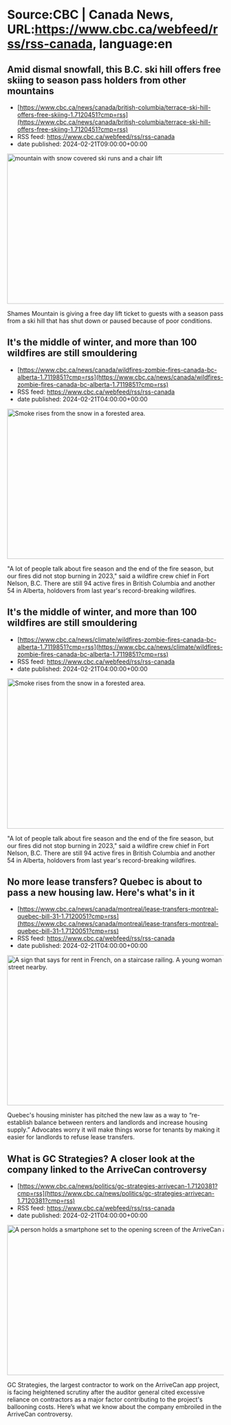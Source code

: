 # Source:CBC | Canada News, URL:https://www.cbc.ca/webfeed/rss/rss-canada, language:en

## Amid dismal snowfall, this B.C. ski hill offers free skiing to season pass holders from other mountains
 - [https://www.cbc.ca/news/canada/british-columbia/terrace-ski-hill-offers-free-skiing-1.7120451?cmp=rss](https://www.cbc.ca/news/canada/british-columbia/terrace-ski-hill-offers-free-skiing-1.7120451?cmp=rss)
 - RSS feed: https://www.cbc.ca/webfeed/rss/rss-canada
 - date published: 2024-02-21T09:00:00+00:00

<img alt="mountain with snow covered ski runs and a chair lift" height="349" src="https://i.cbc.ca/1.7120600.1708495746!/fileImage/httpImage/image.jpg_gen/derivatives/16x9_620/shames-mountain.jpg" title="A view of Shames Mountain from its chairlift live-cam on Monday afternoon. The mountain says people with a season pass from a ski hill that has been forced to shut down because of poor conditions can ski for free." width="620" /><p>Shames Mountain is giving a free day lift ticket to guests with a season pass from a ski hill that has shut down or paused because of poor conditions.</p>

## It's the middle of winter, and more than 100 wildfires are still smouldering
 - [https://www.cbc.ca/news/canada/wildfires-zombie-fires-canada-bc-alberta-1.7119851?cmp=rss](https://www.cbc.ca/news/canada/wildfires-zombie-fires-canada-bc-alberta-1.7119851?cmp=rss)
 - RSS feed: https://www.cbc.ca/webfeed/rss/rss-canada
 - date published: 2024-02-21T04:00:00+00:00

<img alt="Smoke rises from the snow in a forested area.  " height="349" src="https://i.cbc.ca/1.7119852.1708467462!/fileImage/httpImage/image.jpg_gen/derivatives/16x9_620/holdover-fire.jpg" title="A fire smoulders underground near Fort Nelson, B.C.  " width="620" /><p>"A lot of people talk about fire season and the end of the fire season, but our fires did not stop burning in 2023," said a wildfire crew chief in Fort Nelson, B.C. There are still 94 active fires in British Columbia and another 54 in Alberta, holdovers from last year's record-breaking wildfires.</p>

## It's the middle of winter, and more than 100 wildfires are still smouldering
 - [https://www.cbc.ca/news/climate/wildfires-zombie-fires-canada-bc-alberta-1.7119851?cmp=rss](https://www.cbc.ca/news/climate/wildfires-zombie-fires-canada-bc-alberta-1.7119851?cmp=rss)
 - RSS feed: https://www.cbc.ca/webfeed/rss/rss-canada
 - date published: 2024-02-21T04:00:00+00:00

<img alt="Smoke rises from the snow in a forested area.  " height="349" src="https://i.cbc.ca/1.7119852.1708467462!/fileImage/httpImage/image.jpg_gen/derivatives/16x9_620/holdover-fire.jpg" title="A fire smoulders underground near Fort Nelson, B.C.  " width="620" /><p>"A lot of people talk about fire season and the end of the fire season, but our fires did not stop burning in 2023," said a wildfire crew chief in Fort Nelson, B.C. There are still 94 active fires in British Columbia and another 54 in Alberta, holdovers from last year's record-breaking wildfires.</p>

## No more lease transfers? Quebec is about to pass a new housing law. Here's what's in it
 - [https://www.cbc.ca/news/canada/montreal/lease-transfers-montreal-quebec-bill-31-1.7120051?cmp=rss](https://www.cbc.ca/news/canada/montreal/lease-transfers-montreal-quebec-bill-31-1.7120051?cmp=rss)
 - RSS feed: https://www.cbc.ca/webfeed/rss/rss-canada
 - date published: 2024-02-21T04:00:00+00:00

<img alt="A sign that says for rent in French, on a staircase railing. A young woman walks on the street nearby." height="349" src="https://i.cbc.ca/1.6947200.1692920894!/cumulusImage/httpImage/image.jpg_gen/derivatives/16x9_620/student-housing-in-downtown-montreal.jpg" title="Consultation on student housing. Student housing in downtown Montreal. Photo taken around McGill and Concordia Universities, in Montreal, Quebec on 11 Apr 2023 Housing for rent, housing crisis, location, lease, rent, for rent, Bachelor, student, students. Student. Renovated apartments, students, school." width="620" /><p>Quebec's housing minister has pitched the new law as a way to “re-establish balance between renters and landlords and increase housing supply.” Advocates worry it will make things worse for tenants by making it easier for landlords to refuse lease transfers.</p>

## What is GC Strategies? A closer look at the company linked to the ArriveCan controversy
 - [https://www.cbc.ca/news/politics/gc-strategies-arrivecan-1.7120381?cmp=rss](https://www.cbc.ca/news/politics/gc-strategies-arrivecan-1.7120381?cmp=rss)
 - RSS feed: https://www.cbc.ca/webfeed/rss/rss-canada
 - date published: 2024-02-21T04:00:00+00:00

<img alt="A person holds a smartphone set to the opening screen of the ArriveCan app." height="349" src="https://i.cbc.ca/1.6589429.1686942948!/fileImage/httpImage/image.JPG_gen/derivatives/16x9_620/covid-border-20220629.JPG" title="A person holds a smartphone set to the opening screen of the ArriveCan app in a photo illustration made in Toronto, Wednesday, June 29, 2022." width="620" /><p>GC Strategies, the largest contractor to work on the ArriveCan app project, is facing heightened scrutiny after the auditor general cited excessive reliance on contractors as a major factor contributing to the project's ballooning costs. Here’s what we know about the company embroiled in the ArriveCan controversy.</p>

